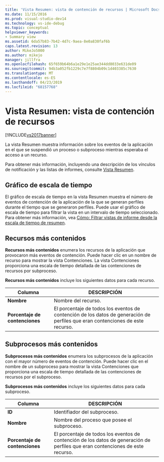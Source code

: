 ```yaml
---
title: 'Vista Resumen: vista de contención de recursos | Microsoft Docs'
ms.date: 11/15/2016
ms.prod: visual-studio-dev14
ms.technology: vs-ide-debug
ms.topic: conceptual
helpviewer_keywords:
- Summary view
ms.assetid: 6da57b83-7b42-4d7c-9aea-8e0a830faf6b
caps.latest.revision: 13
author: MikeJo5000
ms.author: mikejo
manager: jillfra
ms.openlocfilehash: 65f659b64b6a1e29e1e25ae344dd8033e631de09
ms.sourcegitcommit: 94b3a052fb1229c7e7f8804b09c1d403385c7630
ms.translationtype: MT
ms.contentlocale: es-ES
ms.lasthandoff: 04/23/2019
ms.locfileid: "68157768"
---
```

# <a name="summary-view---resource-contention-view"></a>Vista Resumen: vista de contención de recursos
[!INCLUDE[vs2017banner](../includes/vs2017banner.md)]

La vista Resumen muestra información sobre los eventos de la aplicación en el que se suspendió un proceso o subproceso mientras esperaba el acceso a un recurso.  
  
 Para obtener más información, incluyendo una descripción de los vínculos de notificación y las listas de informes, consulte [Vista Resumen](../profiling/summary-view.md).  
  
## <a name="timeline-graph"></a>Gráfico de escala de tiempo  
 El gráfico de escala de tiempo en la vista Resumen muestra el número de eventos de contención de la aplicación de la que se generan perfiles durante el tiempo que se generaron perfiles. Puede usar el gráfico de escala de tiempo para filtrar la vista en un intervalo de tiempo seleccionado. Para obtener más información, vea [Cómo: Filtrar vistas de informe desde la escala de tiempo de resumen](../profiling/how-to-filter-report-views-from-the-summary-timeline.md).  
  
## <a name="most-contended-resources"></a>Recursos más contenidos  
 **Recursos más contenidos** enumera los recursos de la aplicación que provocaron más eventos de contención. Puede hacer clic en un nombre de recurso para mostrar la vista Contenciones. La vista Contenciones proporciona una escala de tiempo detallada de las contenciones de recursos por subproceso.  
  
 **Recursos más contenidos** incluye los siguientes datos para cada recurso.  
  
|Columna|DESCRIPCIÓN|  
|------------|-----------------|  
|**Nombre**|Nombre del recurso.|  
|**Porcentaje de contenciones**|El porcentaje de todos los eventos de contención de los datos de generación de perfiles que eran contenciones de este recurso.|  
  
## <a name="most-contended-thread"></a>Subprocesos más contenidos  
 **Subprocesos más contenidos** enumera los subprocesos de la aplicación con el mayor número de eventos de contención. Puede hacer clic en el nombre de un subproceso para mostrar la vista Contenciones que proporciona una escala de tiempo detallada de las contenciones de recursos por el subproceso.  
  
 **Subprocesos más contenidos** incluye los siguientes datos para cada subproceso.  
  
|Columna|DESCRIPCIÓN|  
|------------|-----------------|  
|**ID**|Identifiador del subproceso.|  
|**Nombre**|Nombre del proceso que posee el subproceso.|  
|**Porcentaje de contenciones**|El porcentaje de todos los eventos de contención de los datos de generación de perfiles que eran contenciones de este recurso.|
